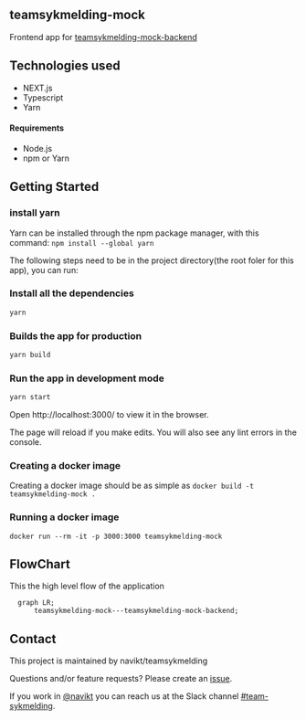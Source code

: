 ## teamsykmelding-mock

Frontend app for [teamsykmelding-mock-backend](https://github.com/navikt/teamsykmelding-mock-backend)

## Technologies used

-   NEXT.js
-   Typescript
-   Yarn

#### Requirements

-   Node.js
-   npm or Yarn

## Getting Started

### install yarn

Yarn can be installed through the npm package manager, with this command:
`npm install --global yarn`

The following steps need to be in the project directory(the root foler for this app), you can run:

### Install all the dependencies

```bash
yarn
```

### Builds the app for production

```bash
yarn build
```

### Run the app in development mode

```bash
yarn start
```

Open http://localhost:3000/ to view it in the browser.

The page will reload if you make edits.
You will also see any lint errors in the console.

### Creating a docker image

Creating a docker image should be as simple as `docker build -t teamsykmelding-mock .`

### Running a docker image

`docker run --rm -it -p 3000:3000 teamsykmelding-mock`

## FlowChart

This the high level flow of the application

```mermaid
  graph LR;
      teamsykmelding-mock---teamsykmelding-mock-backend;
```

## Contact

This project is maintained by navikt/teamsykmelding

Questions and/or feature requests? Please create an [issue](https://github.com/navikt/teamsykmelding-mock/issues).

If you work in [@navikt](https://github.com/navikt) you can reach us at the Slack
channel [#team-sykmelding](https://nav-it.slack.com/archives/CMA3XV997).
